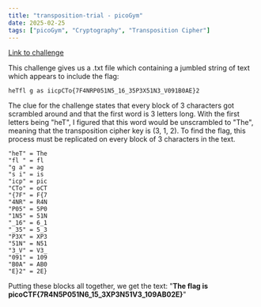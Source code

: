 ```yaml
---
title: "transposition-trial - picoGym"
date: 2025-02-25
tags: ["picoGym", "Cryptography", "Transposition Cipher"]
---
```

[Link to challenge](https://play.picoctf.org/practice/challenge/312?category=2&difficulty=2&page=1)

This challenge gives us a .txt file which containing a jumbled string of text which appears to include the flag:
```
heTfl g as iicpCTo{7F4NRP051N5_16_35P3X51N3_V091B0AE}2
```
The clue for the challenge states that every block of 3 characters got scrambled around and that the first word is 3 letters long. With the first letters being "heT", I figured that this word would be unscrambled to "The", meaning that the transposition cipher key is (3, 1, 2).
To find the flag, this process must be replicated on every block of 3 characters in the text.
```
"heT" = The
"fl " = fl
"g a" = ag
"s i" = is
"icp" = pic
"CTo" = oCT
"{7F" = F{7
"4NR" = R4N
"P05" = 5P0
"1N5" = 51N
"_16" = 6_1
"_35" = 5_3
"P3X" = XP3
"51N" = N51
"3_V" = V3_
"091" = 109
"B0A" = AB0
"E}2" = 2E}
```
Putting these blocks all together, we get the text: "**The flag is picoCTF{7R4N5P051N6_15_3XP3N51V3_109AB02E}**"
